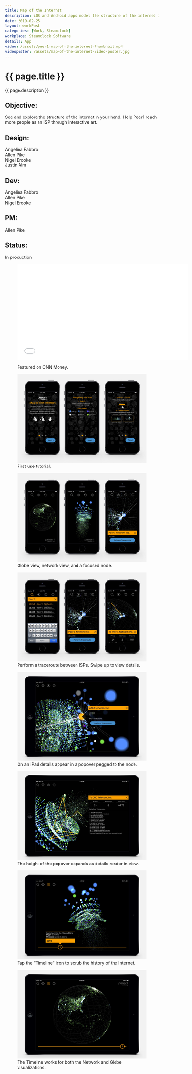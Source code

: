 ```yaml
---
title: Map of the Internet
description: iOS and Android apps model the structure of the internet in 3D.
date: 2019-02-25
layout: workPost
categories: [Work, Steamclock]
workplace: Steamclock Software
details: App
video: /assets/peer1-map-of-the-internet-thumbnail.mp4
videoposter: /assets/map-of-the-internet-video-poster.jpg
---
```


<div class="mw-1024  u-mar-auto  u-mar-b05">
    <h1 class="u-noMargin  u-mar-b00"><strong>{{ page.title }}</strong></h1>
    <p class="as-h3  u-noMargin" style="max-width: 100%;">{{ page.description }}</p>
    <div class="project-metadata  u-mar-auto  u-mar-t05  u-mar-b00">
        <div class="objective">
            <h2 class="as-h5  u-noMargin  u-mar-b01"><strong>Objective</strong>:</h2>
            <p class="u-noMargin  u-mar-b02">See and explore the structure of the internet in your hand. Help Peer1 reach more people as an ISP through interactive art.</p>
        </div>
        <div>
            <h2 class="as-h5  u-noMargin  u-mar-b01"><strong>Design</strong>:</h2>
            <p class="u-noMargin  u-mar-b02">Angelina Fabbro<br>Allen Pike<br>Nigel Brooke<br>Justin Alm</p>
        </div>
        <div>
            <h2 class="as-h5  u-noMargin  u-mar-b01"><strong>Dev</strong>:</h2>
            <p class="u-noMargin  u-mar-b02">Angelina Fabbro<br>Allen Pike<br>Nigel Brooke</p>
        </div>
        <div>
            <h2 class="as-h5  u-noMargin  u-mar-b01"><strong>PM</strong>:</h2>
            <p class="u-noMargin  u-mar-b02">Allen Pike</p>
        </div>
        <div>
            <h2 class="as-h5  u-noMargin  u-mar-b01"><strong>Status</strong>:</h2>
            <p class="u-noMargin  u-mar-b02">In production</p>
        </div>
    </div>
</div>

<figure class="mw-1024  u-mar-lauto  u-mar-rauto  u-mar-b05  bp1-u-textAlign-center  animated fadeIn delay-1s vendor">    <iframe src="//www.youtube.com/embed/1YdBsoh4lp8" width="560" height="315" frameborder="0"> </iframe>
    <figcaption style="margin-top: 10px;">Featured on <span class="fw7">CNN Money</span>.</figcaption>
</figure>

<div class="mw-1024  u-mar-auto">
    <div class="Grid  Grid--withGutters">
        <div class="Grid-cell  u-size1of1">
            <figure>
                <img src="/assets/peer1-iphone-firstuse.jpg"/>
                <figcaption>First use tutorial.</figcaption>
            </figure>
        </div>
        <div class="Grid-cell  u-size1of1">
            <figure>
                <img src="/assets/peer1-iphone-globe-3dgrid-node.jpg"/>
                <figcaption>Globe view, network view, and a focused node.</figcaption>
            </figure>
        </div>
        <div class="Grid-cell  u-size1of1">
            <figure>
                <img src="/assets/peer1-iphone-search-traceroute-results.jpg"/>
                <figcaption>Perform a traceroute between ISPs. Swipe up to view details.</figcaption>
            </figure>
        </div>
        <div class="Grid-cell  u-size1of1">
            <figure>
                <img src="/assets/peer1-ipad-node.jpg"/>
                <figcaption>On an iPad details appear in a popover pegged to the node.</figcaption>
            </figure>
        </div>
        <div class="Grid-cell  u-size1of1">
            <figure>
                <img src="/assets/peer1-ipad-traceroute.jpg"/>
                <figcaption>The height of the popover expands as details render in view.</figcaption>
            </figure>
        </div>
        <div class="Grid-cell  u-size1of1">
            <figure>
                <img src="/assets/peer1-ipad-timeline.jpg"/>
                <figcaption>Tap the “Timeline” icon to scrub the history of the Internet.</figcaption>
            </figure>
        </div>
        <div class="Grid-cell  u-size1of1">
            <figure>
                <img src="/assets/peer1-ipad-timeline-globe.jpg"/>
                <figcaption>The Timeline works for both the Network and Globe visualizations.</figcaption>
            </figure>
        </div>
        <!-- <div class="Grid-cell  u-size1of1">
            <figure>
                <img src="/assets/peer1-appstore.jpg"/>
                <figcaption>I designed App Store assets in collaboration with <a href="https://allenpike.com/" title="The blog of Allen Pike">Allen Pike</a>.</figcaption>
            </figure>
        </div> -->
    </div>
</div>